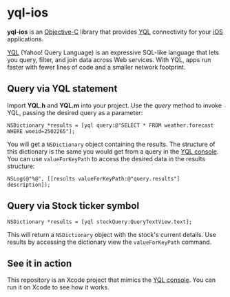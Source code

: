 # yql-ios

**yql-ios** is an [Objective-C](http://en.wikipedia.org/wiki/Objective-C) library that provides [YQL](http://developer.yahoo.com/yql/) connectivity for your [iOS](http://developer.apple.com/ios) applications.

[YQL](http://developer.yahoo.com/yql/) (Yahoo! Query Language) is an expressive SQL-like language that lets you query, filter, and join data across Web services. With YQL, apps run faster with fewer lines of code and a smaller network footprint.

## Query via YQL statement

Import **YQL.h** and **YQL.m** into your project. Use the *query* method to invoke YQL, passing the desired query as a parameter:

`NSDictionary *results = [yql query:@"SELECT * FROM weather.forecast WHERE woeid=2502265"];`

You will get a `NSDictionary` object containing the results. The structure of this dictionary is the same you would get from a query in the [YQL console](http://developer.yahoo.com/yql/console/). You can use `valueForKeyPath` to access the desired data in the results structure:

`NSLog(@"%@", [[results valueForKeyPath:@"query.results"] description]);`

## Query via Stock ticker symbol

`NSDictionary *results = [yql stockQuery:QueryTextView.text];`

This will return a `NSDictionary` object with the stock's current details.
Use results by accessing the dictionary view the `valueForKeyPath` command.

## See it in action

This repository is an Xcode project that mimics the [YQL console](http://developer.yahoo.com/yql/console/). You can run it on Xcode to see how it works.
